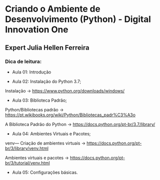 # Criando o Ambiente de Desenvolvimento (Python) - Digital Innovation One

## Expert Julia Hellen Ferreira

### Dica de leitura:

- Aula 01: Introdução

- Aula 02: Instalação do Python 3.7;

Instalação -> https://www.python.org/downloads/windows/

- Aula 03: Biblioteca Padrão;

Python/Bibliotecas padrão -> https://pt.wikibooks.org/wiki/Python/Bibliotecas_padr%C3%A3o

A Biblioteca Padrão do Python -> https://docs.python.org/pt-br/3.7/library/

- Aula 04: Ambientes Virtuais e Pacotes;

venv— Criação de ambientes virtuais -> https://docs.python.org/pt-br/3/library/venv.html

Ambientes virtuais e pacotes -> https://docs.python.org/pt-br/3/tutorial/venv.html

- Aula 05: Configurações básicas.


